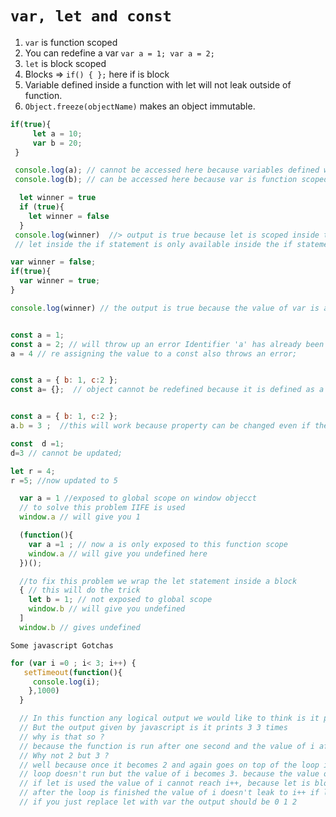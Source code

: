  # ``` var, let and const ```

1. `var` is function scoped
2. You can redefine a var `var a = 1; var a = 2;`
3. `let` is block scoped
4. Blocks => `if() { };`  here if is block
5. Variable defined inside a function with let will not leak outside of function.
6. `Object.freeze(objectName)` makes an object immutable.

 ```javascript
if(true){
      let a = 10;
      var b = 20;
  }

  console.log(a); // cannot be accessed here because variables defined with let is block scoped
  console.log(b); // can be accessed here because var is function scoped.
  ```


```javascript
  let winner = true
  if (true){
    let winner = false
  }
 console.log(winner)  //> output is true because let is scoped inside the block and cannot be accessed outside of the block.
 // let inside the if statement is only available inside the if statement
```


```javascript
var winner = false;
if(true){
  var winner = true;
}

console.log(winner) // the output is true because the value of var is available outside the block.
```

```javascript

const a = 1;
const a = 2; // will throw up an error Identifier 'a' has already been declared
a = 4 // re assigning the value to a const also throws an error;

```


```javascript

const a = { b: 1, c:2 };
const a= {};  // object cannot be redefined because it is defined as a const

```

```javascript

const a = { b: 1, c:2 };
a.b = 3 ;  //this will work because property can be changed even if the object is defined as a const

```

```javascript
const  d =1;
d=3 // cannot be updated;

let r = 4;
r =5; //now updated to 5
```



```javascript
  var a = 1 //exposed to global scope on window objecct
  // to solve this problem IIFE is used
  window.a // will give you 1

```

```javascript
  (function(){
    var a =1 ; // now a is only exposed to this function scope
    window.a // will give you undefined here
  })();

  //to fix this problem we wrap the let statement inside a block
  { // this will do the trick
    let b = 1; // not exposed to global scope
    window.b // will give you undefined
  ]
  window.b // gives undefined

```


``` Some javascript Gotchas ```

```javascript
for (var i =0 ; i< 3; i++) {
   setTimeout(function(){
     console.log(i);
    },1000)
  }

  // In this function any logical output we would like to think is it prints 0 1 2
  // But the output given by javascript is it prints 3 3 times
  // why is that so ?
  // because the function is run after one second and the value of i after 1 sec becomes 3.
  // Why not 2 but 3 ?
  // well because once it becomes 2 and again goes on top of the loop i++ makes it 3
  // loop doesn't run but the value of i becomes 3. because the value of i is scoped outside of the loop it goes till i ++.
  // if let is used the value of i cannot reach i++, because let is block scoped.
  // after the loop is finished the value of i doesn't leak to i++ if let is used.
  // if you just replace let with var the output should be 0 1 2 

```
